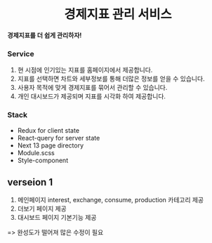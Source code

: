 <h1 align='center'>경제지표 관리 서비스</h1>

**경제지표를 더 쉽게 관리하자!**

### Service

1. 현 시점에 인기있는 지표를 홈페이지에서 제공합니다.
2. 지표를 선택하면 차트와 세부정보를 통해 더많은 정보를 얻을 수 있습니다. 
3. 사용자 목적에 맞게 경제지표를 묶어서 관리할 수 있습니다.
4. 개인 대시보드가 제공되며 지표를 시각화 하여 제공합니다.

### Stack

- Redux for client state
- React-query for server state
- Next 13 page directory
- Module.scss
- Style-component


## verseion 1

1. 메인페이지 interest, exchange, consume, production 카테고리 제공
2. 더보기 페이지 제공
3. 대시보드 페이지 기본기능 제공

=> 완성도가 떨어져 많은 수정이 필요







